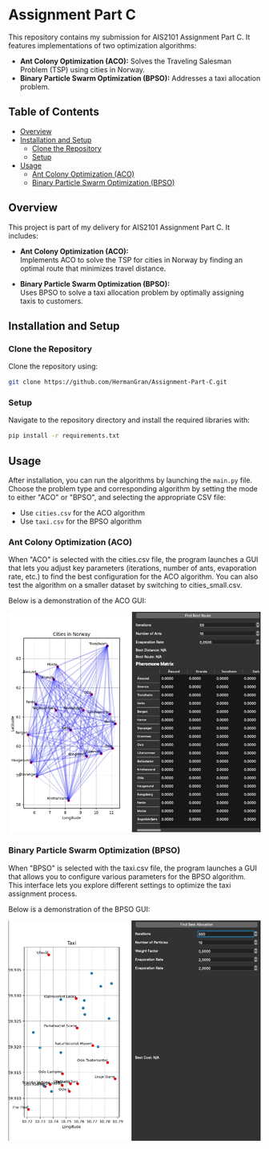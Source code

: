 # Assignment Part C

This repository contains my submission for AIS2101 Assignment Part C. It features implementations of two optimization algorithms:
- **Ant Colony Optimization (ACO):** Solves the Traveling Salesman Problem (TSP) using cities in Norway.
- **Binary Particle Swarm Optimization (BPSO):** Addresses a taxi allocation problem.

## Table of Contents
- [Overview](#overview)
- [Installation and Setup](#installation-and-setup)
  - [Clone the Repository](#clone-the-repository)
  - [Setup](#setup)
- [Usage](#usage)
  - [Ant Colony Optimization (ACO)](#ant-colony-optimization-aco)
  - [Binary Particle Swarm Optimization (BPSO)](#binary-particle-swarm-optimization-bpso)

## Overview

This project is part of my delivery for AIS2101 Assignment Part C. It includes:

- **Ant Colony Optimization (ACO):**  
  Implements ACO to solve the TSP for cities in Norway by finding an optimal route that minimizes travel distance.

- **Binary Particle Swarm Optimization (BPSO):**  
  Uses BPSO to solve a taxi allocation problem by optimally assigning taxis to customers.

## Installation and Setup

### Clone the Repository

Clone the repository using:

```bash
git clone https://github.com/HermanGran/Assignment-Part-C.git
```

### Setup

Navigate to the repository directory and install the required libraries with:

```bash
pip install -r requirements.txt
```

## Usage

After installation, you can run the algorithms by launching the ```main.py``` file. Choose the problem type and corresponding algorithm by setting the mode to either "ACO" or "BPSO", and selecting the appropriate CSV file:

- Use ```cities.csv``` for the ACO algorithm
- Use ```taxi.csv``` for the BPSO algorithm

### Ant Colony Optimization (ACO)

When "ACO" is selected with the cities.csv file, the program launches a GUI that lets you adjust key parameters (iterations, number of ants, evaporation rate, etc.) to find the best configuration for the ACO algorithm. You can also test the algorithm on a smaller dataset by switching to cities_small.csv.

Below is a demonstration of the ACO GUI:

<p align="center"> <img src="Data/Demo.gif" alt="ACO Demo" /> </p>

### Binary Particle Swarm Optimization (BPSO)

When "BPSO" is selected with the taxi.csv file, the program launches a GUI that allows you to configure various parameters for the BPSO algorithm. This interface lets you explore different settings to optimize the taxi assignment process.

Below is a demonstration of the BPSO GUI:

<p align="center"> <img src="Data/demo_BPSO.gif" alt="BPSO Demo" /> </p> 